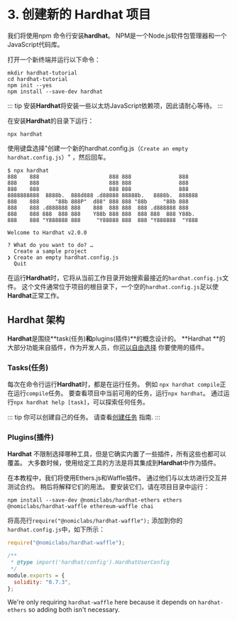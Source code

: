 # 3. 创建新的 Hardhat 项目

我们将使用npm 命令行安装**hardhat**。 NPM是一个Node.js软件包管理器和一个JavaScript代码库。

打开一个新终端并运行以下命令：

```
mkdir hardhat-tutorial 
cd hardhat-tutorial 
npm init --yes 
npm install --save-dev hardhat 
```

::: tip
安装**Hardhat**将安装一些以太坊JavaScript依赖项，因此请耐心等待。
:::

在安装**Hardhat**的目录下运行：

```
npx hardhat
```

使用键盘选择"创建一个新的hardhat.config.js（`Create an empty hardhat.config.js`）" ，然后回车。


```{15}
$ npx hardhat
888    888                      888 888               888
888    888                      888 888               888
888    888                      888 888               888
8888888888  8888b.  888d888 .d88888 88888b.   8888b.  888888
888    888     "88b 888P"  d88" 888 888 "88b     "88b 888
888    888 .d888888 888    888  888 888  888 .d888888 888
888    888 888  888 888    Y88b 888 888  888 888  888 Y88b.
888    888 "Y888888 888     "Y88888 888  888 "Y888888  "Y888

Welcome to Hardhat v2.0.0

? What do you want to do? …
  Create a sample project
❯ Create an empty hardhat.config.js
  Quit
```

在运行**Hardhat**时，它将从当前工作目录开始搜索最接近的`hardhat.config.js`文件。 这个文件通常位于项目的根目录下，一个空的`hardhat.config.js`足以使**Hardhat**正常工作。

## Hardhat 架构

**Hardhat**是围绕**task(任务)**和**plugins(插件)**的概念设计的。 **Hardhat **的大部分功能来自插件，作为开发人员，你[可以自由选择](/plugins/) 你要使用的插件。

### Tasks(任务)

每次在命令行运行**Hardhat**时，都是在运行任务。 例如 `npx hardhat compile`正在运行`compile`任务。 要查看项目中当前可用的任务，运行`npx hardhat`。 通过运行`npx hardhat help [task]`，可以探索任何任务。

::: tip
你可以创建自己的任务。 请查看[创建任务](/guides/create-task.md) 指南.
:::

### Plugins(插件)

**Hardhat** 不限制选择哪种工具，但是它确实内置了一些插件，所有这些也都可以覆盖。 大多数时候，使用给定工具的方法是将其集成到**Hardhat**中作为插件。

在本教程中，我们将使用Ethers.js和Waffle插件。 通过他们与以太坊进行交互并测试合约。 稍后将解释它们的用法。 要安装它们，请在项目目录中运行：

```
npm install --save-dev @nomiclabs/hardhat-ethers ethers @nomiclabs/hardhat-waffle ethereum-waffle chai
```

将高亮行`require("@nomiclabs/hardhat-waffle");` 添加到你的`hardhat.config.js`中，如下所示：

```js {1}
require("@nomiclabs/hardhat-waffle");

/**
 * @type import('hardhat/config').HardhatUserConfig
 */
module.exports = {
  solidity: "0.7.3",
};
```

We're only requiring `hardhat-waffle` here because it depends on `hardhat-ethers` so adding both isn't necessary.
